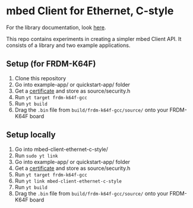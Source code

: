 # mbed Client for Ethernet, C-style

For the library documentation, look [here](mbed-client-ethernet-c-style/README.md).

This repo contains experiments in creating a simpler mbed Client API. It consists of a library and two example applications.

## Setup (for FRDM-K64F)

1. Clone this repository
1. Go into example-app/ or quickstart-app/ folder
1. Get a [certificate](https://connector.mbed.com/#credentials) and store as source/security.h
1. Run `yt target frdm-k64f-gcc`
1. Run `yt build`
1. Drag the `.bin` file from `build/frdm-k64f-gcc/source/` onto your FRDM-K64F board

## Setup locally

1. Go into mbed-client-ethernet-c-style/
1. Run `sudo yt link`
1. Go into example-app/ or quickstart-app/ folder
1. Get a [certificate](https://connector.mbed.com/#credentials) and store as source/security.h
1. Run `yt target frdm-k64f-gcc`
1. Run `yt link mbed-client-ethernet-c-style`
1. Run `yt build`
1. Drag the `.bin` file from `build/frdm-k64f-gcc/source/` onto your FRDM-K64F board
